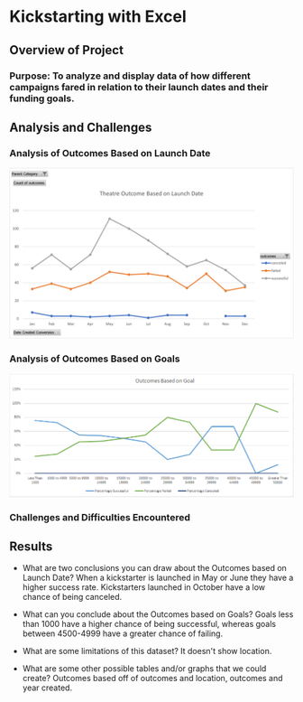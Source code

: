 # Kickstarting with Excel

## Overview of Project

### Purpose: To analyze and display data of how different campaigns fared in relation to their launch dates and their funding goals.  

## Analysis and Challenges

### Analysis of Outcomes Based on Launch Date
![pic2](https://github.com/Klubbers0/Kickstarter-analysis/blob/main/resources/TheatreOutcomeBased%20on%20Launchdate.png)
### Analysis of Outcomes Based on Goals
![pic1](https://github.com/Klubbers0/Kickstarter-analysis/blob/main/resources/Outcomes%20Based%20on%20Goal.png)
### Challenges and Difficulties Encountered

## Results

- What are two conclusions you can draw about the Outcomes based on Launch Date? When a kickstarter is launched in May or June they have a higher success rate. Kickstarters launched in October have a low chance of being canceled. 

- What can you conclude about the Outcomes based on Goals? Goals less than 1000 have a higher chance of being successful, whereas goals between 4500-4999 have a greater chance of failing. 

- What are some limitations of this dataset? It doesn't show location.

- What are some other possible tables and/or graphs that we could create? Outcomes based off of outcomes and location, outcomes and year created.

